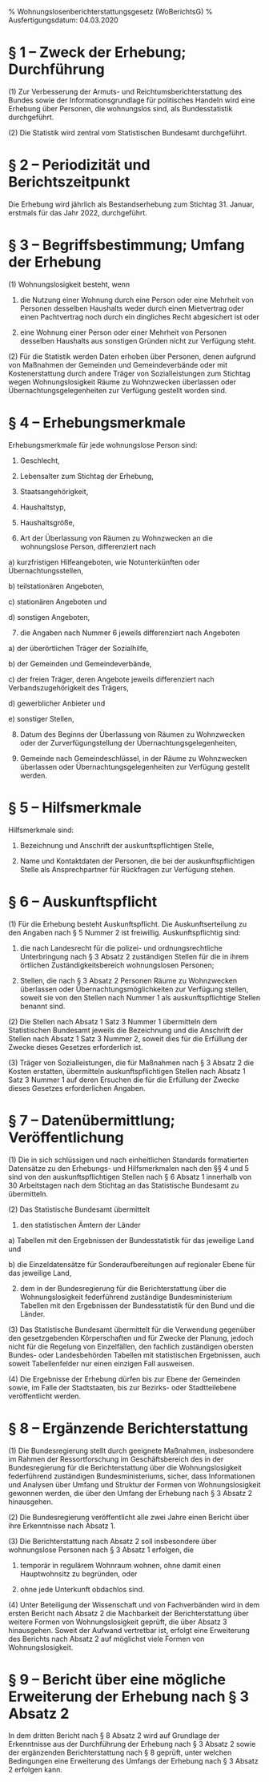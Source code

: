 % Wohnungslosenberichterstattungsgesetz  (WoBerichtsG)
% Ausfertigungsdatum: 04.03.2020
 
# § 1 – Zweck der Erhebung; Durchführung

(1) Zur Verbesserung der Armuts- und Reichtumsberichterstattung des Bundes sowie der Informationsgrundlage für politisches Handeln wird eine Erhebung über Personen, die wohnungslos sind, als Bundesstatistik durchgeführt.

(2) Die Statistik wird zentral vom Statistischen Bundesamt durchgeführt.

# § 2 – Periodizität und Berichtszeitpunkt

Die Erhebung wird jährlich als Bestandserhebung zum Stichtag 31. Januar, erstmals für das Jahr 2022, durchgeführt.

# § 3 – Begriffsbestimmung; Umfang der Erhebung

(1) Wohnungslosigkeit besteht, wenn

1. die Nutzung einer Wohnung durch eine Person oder eine Mehrheit von Personen desselben Haushalts weder durch einen Mietvertrag oder einen Pachtvertrag noch durch ein dingliches Recht abgesichert ist oder

2. eine Wohnung einer Person oder einer Mehrheit von Personen desselben Haushalts aus sonstigen Gründen nicht zur Verfügung steht.

(2) Für die Statistik werden Daten erhoben über Personen, denen aufgrund von Maßnahmen der Gemeinden und Gemeindeverbände oder mit Kostenerstattung durch andere Träger von Sozialleistungen zum Stichtag wegen Wohnungslosigkeit Räume zu Wohnzwecken überlassen oder Übernachtungsgelegenheiten zur Verfügung gestellt worden sind.

# § 4 – Erhebungsmerkmale

Erhebungsmerkmale für jede wohnungslose Person sind:

1. Geschlecht,

2. Lebensalter zum Stichtag der Erhebung,

3. Staatsangehörigkeit,

4. Haushaltstyp,

5. Haushaltsgröße,

6. Art der Überlassung von Räumen zu Wohnzwecken an die wohnungslose Person, differenziert nach

a) kurzfristigen Hilfeangeboten, wie Notunterkünften oder Übernachtungsstellen,

b) teilstationären Angeboten,

c) stationären Angeboten und

d) sonstigen Angeboten,

7. die Angaben nach Nummer 6 jeweils differenziert nach Angeboten

a) der überörtlichen Träger der Sozialhilfe,

b) der Gemeinden und Gemeindeverbände,

c) der freien Träger, deren Angebote jeweils differenziert nach Verbandszugehörigkeit des Trägers,

d) gewerblicher Anbieter und

e) sonstiger Stellen,

8. Datum des Beginns der Überlassung von Räumen zu Wohnzwecken oder der Zurverfügungstellung der Übernachtungsgelegenheiten,

9. Gemeinde nach Gemeindeschlüssel, in der Räume zu Wohnzwecken überlassen oder Übernachtungsgelegenheiten zur Verfügung gestellt werden.

# § 5 – Hilfsmerkmale

Hilfsmerkmale sind:

1. Bezeichnung und Anschrift der auskunftspflichtigen Stelle,

2. Name und Kontaktdaten der Personen, die bei der auskunftspflichtigen Stelle als Ansprechpartner für Rückfragen zur Verfügung stehen.

# § 6 – Auskunftspflicht

(1) Für die Erhebung besteht Auskunftspflicht. Die Auskunftserteilung zu den Angaben nach § 5 Nummer 2 ist freiwillig. Auskunftspflichtig sind:

1. die nach Landesrecht für die polizei- und ordnungsrechtliche Unterbringung nach § 3 Absatz 2 zuständigen Stellen für die in ihrem örtlichen Zuständigkeitsbereich wohnungslosen Personen;

2. Stellen, die nach § 3 Absatz 2 Personen Räume zu Wohnzwecken überlassen oder Übernachtungsmöglichkeiten zur Verfügung stellen, soweit sie von den Stellen nach Nummer 1 als auskunftspflichtige Stellen benannt sind.

(2) Die Stellen nach Absatz 1 Satz 3 Nummer 1 übermitteln dem Statistischen Bundesamt jeweils die Bezeichnung und die Anschrift der Stellen nach Absatz 1 Satz 3 Nummer 2, soweit dies für die Erfüllung der Zwecke dieses Gesetzes erforderlich ist.

(3) Träger von Sozialleistungen, die für Maßnahmen nach § 3 Absatz 2 die Kosten erstatten, übermitteln auskunftspflichtigen Stellen nach Absatz 1 Satz 3 Nummer 1 auf deren Ersuchen die für die Erfüllung der Zwecke dieses Gesetzes erforderlichen Angaben.

# § 7 – Datenübermittlung; Veröffentlichung

(1) Die in sich schlüssigen und nach einheitlichen Standards formatierten Datensätze zu den Erhebungs- und Hilfsmerkmalen nach den §§ 4 und 5 sind von den auskunftspflichtigen Stellen nach § 6 Absatz 1 innerhalb von 30 Arbeitstagen nach dem Stichtag an das Statistische Bundesamt zu übermitteln.

(2) Das Statistische Bundesamt übermittelt

1. den statistischen Ämtern der Länder

a) Tabellen mit den Ergebnissen der Bundesstatistik für das jeweilige Land und

b) die Einzeldatensätze für Sonderaufbereitungen auf regionaler Ebene für das jeweilige Land,

2. dem in der Bundesregierung für die Berichterstattung über die Wohnungslosigkeit federführend zuständige Bundesministerium Tabellen mit den Ergebnissen der Bundesstatistik für den Bund und die Länder.

(3) Das Statistische Bundesamt übermittelt für die Verwendung gegenüber den gesetzgebenden Körperschaften und für Zwecke der Planung, jedoch nicht für die Regelung von Einzelfällen, den fachlich zuständigen obersten Bundes- oder Landesbehörden Tabellen mit statistischen Ergebnissen, auch soweit Tabellenfelder nur einen einzigen Fall ausweisen.

(4) Die Ergebnisse der Erhebung dürfen bis zur Ebene der Gemeinden sowie, im Falle der Stadtstaaten, bis zur Bezirks- oder Stadtteilebene veröffentlicht werden.

# § 8 – Ergänzende Berichterstattung

(1) Die Bundesregierung stellt durch geeignete Maßnahmen, insbesondere im Rahmen der Ressortforschung im Geschäftsbereich des in der Bundesregierung für die Berichterstattung über die Wohnungslosigkeit federführend zuständigen Bundesministeriums, sicher, dass Informationen und Analysen über Umfang und Struktur der Formen von Wohnungslosigkeit gewonnen werden, die über den Umfang der Erhebung nach § 3 Absatz 2 hinausgehen.

(2) Die Bundesregierung veröffentlicht alle zwei Jahre einen Bericht über ihre Erkenntnisse nach Absatz 1.

(3) Die Berichterstattung nach Absatz 2 soll insbesondere über wohnungslose Personen nach § 3 Absatz 1 erfolgen, die

1. temporär in regulärem Wohnraum wohnen, ohne damit einen Hauptwohnsitz zu begründen, oder

2. ohne jede Unterkunft obdachlos sind.

(4) Unter Beteiligung der Wissenschaft und von Fachverbänden wird in dem ersten Bericht nach Absatz 2 die Machbarkeit der Berichterstattung über weitere Formen von Wohnungslosigkeit geprüft, die über Absatz 3 hinausgehen. Soweit der Aufwand vertretbar ist, erfolgt eine Erweiterung des Berichts nach Absatz 2 auf möglichst viele Formen von Wohnungslosigkeit.

# § 9 – Bericht über eine mögliche Erweiterung der Erhebung nach § 3 Absatz 2

In dem dritten Bericht nach § 8 Absatz 2 wird auf Grundlage der Erkenntnisse aus der Durchführung der Erhebung nach § 3 Absatz 2 sowie der ergänzenden Berichterstattung nach § 8 geprüft, unter welchen Bedingungen eine Erweiterung des Umfangs der Erhebung nach § 3 Absatz 2 erfolgen kann.
